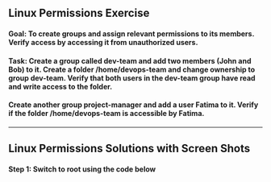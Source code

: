 ## Linux Permissions Exercise 

#### Goal: To create groups and assign relevant permissions to its members. Verify access by accessing it from unauthorized users.

#### Task: Create a group called dev-team and add two members (John and Bob) to it. Create a folder /home/devops-team and change ownership to group dev-team. Verify that both users in the dev-team group have read and write access to the folder.

#### Create another group project-manager and add a user Fatima to it. Verify if the folder /home/devops-team is accessible by Fatima.

___


## Linux Permissions Solutions with Screen Shots

#### Step 1: Switch to root using the code below

